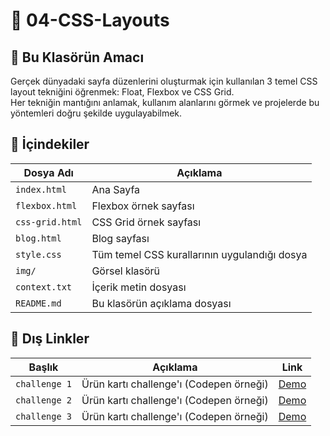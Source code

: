 # 🎨 04-CSS-Layouts

## 🎯 **Bu Klasörün Amacı**

Gerçek dünyadaki sayfa düzenlerini oluşturmak için kullanılan 3 temel CSS layout tekniğini öğrenmek: Float, Flexbox ve CSS Grid.<br>Her tekniğin mantığını anlamak, kullanım alanlarını görmek ve projelerde bu yöntemleri doğru şekilde uygulayabilmek.

## 📝 **İçindekiler**

| Dosya Adı       | Açıklama                                     |
| --------------- | -------------------------------------------- |
| `index.html`    | Ana Sayfa                                    |
| `flexbox.html`  | Flexbox örnek sayfası                        |
| `css-grid.html` | CSS Grid örnek sayfası                       |
| `blog.html`     | Blog sayfası                                 |
| `style.css`     | Tüm temel CSS kurallarının uygulandığı dosya |
| `img/`          | Görsel klasörü                               |
| `context.txt`   | İçerik metin dosyası                         |
| `README.md`     | Bu klasörün açıklama dosyası                 |

## 📝 **Dış Linkler**

| Başlık        | Açıklama                                | Link                                              |
| ------------- | --------------------------------------- | ------------------------------------------------- |
| `challenge 1` | Ürün kartı challenge'ı (Codepen örneği) | [Demo](https://codepen.io/ahmettosun/pen/KKXpEEE) |
| `challenge 2` | Ürün kartı challenge'ı (Codepen örneği) | [Demo](https://codepen.io/ahmettosun/pen/eYGJJem) |
| `challenge 3` | Ürün kartı challenge'ı (Codepen örneği) | [Demo](https://codepen.io/ahmettosun/pen/ZEXQqjK) |
